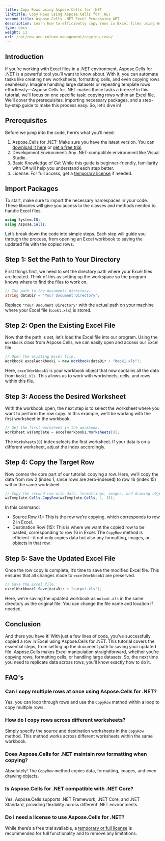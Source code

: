 ```yaml
---
title: Copy Rows using Aspose.Cells for .NET
linktitle: Copy Rows using Aspose.Cells for .NET
second_title: Aspose.Cells .NET Excel Processing API
description: Learn how to efficiently copy rows in Excel files using Aspose.Cells for .NET. This step-by-step guide simplifies row copying for your data management needs.
type: docs
weight: 11
url: /net/row-and-column-management/copying-rows/
---
```

## Introduction
If you’re working with Excel files in a .NET environment, Aspose.Cells for .NET is a powerful tool you’ll want to know about. With it, you can automate tasks like creating new worksheets, formatting cells, and even copying rows seamlessly. Imagine handling large datasets or repeating template rows effortlessly—Aspose.Cells for .NET makes these tasks a breeze! In this tutorial, we’ll focus on one specific task: copying rows within an Excel file. We’ll cover the prerequisites, importing necessary packages, and a step-by-step guide to make this process easy. So, let’s dive in!
## Prerequisites
Before we jump into the code, here’s what you’ll need:
1. Aspose.Cells for .NET: Make sure you have the latest version. You can [download it here](https://releases.aspose.com/cells/net/) or [get a free trial](https://releases.aspose.com/).
2. Development Environment: Any .NET-compatible environment like Visual Studio.
3. Basic Knowledge of C#: While this guide is beginner-friendly, familiarity with C# will help you understand each step better.
4. License: For full access, get a [temporary license](https://purchase.aspose.com/temporary-license/) if needed.
## Import Packages
To start, make sure to import the necessary namespaces in your code. These libraries will give you access to the classes and methods needed to handle Excel files.
```csharp
using System.IO;
using Aspose.Cells;
```
Let’s break down the code into simple steps. Each step will guide you through the process, from opening an Excel workbook to saving the updated file with the copied rows.
## Step 1: Set the Path to Your Directory
First things first, we need to set the directory path where your Excel files are located. Think of this as setting up the workspace so the program knows where to find the files to work on.
```csharp
// The path to the documents directory.
string dataDir = "Your Document Directory";
```
Replace `"Your Document Directory"` with the actual path on your machine where your Excel file (`book1.xls`) is stored.
## Step 2: Open the Existing Excel File
Now that the path is set, let’s load the Excel file into our program. Using the `Workbook` class from Aspose.Cells, we can easily open and access our Excel file.
```csharp
// Open the existing Excel file.
Workbook excelWorkbook1 = new Workbook(dataDir + "book1.xls");
```
Here, `excelWorkbook1` is your workbook object that now contains all the data from `book1.xls`. This allows us to work with worksheets, cells, and rows within this file.
## Step 3: Access the Desired Worksheet
With the workbook open, the next step is to select the worksheet where you want to perform the row copy. In this example, we’ll be working with the first worksheet in the workbook.
```csharp
// Get the first worksheet in the workbook.
Worksheet wsTemplate = excelWorkbook1.Worksheets[0];
```
The `Worksheets[0]` index selects the first worksheet. If your data is on a different worksheet, adjust the index accordingly.
## Step 4: Copy the Target Row
Now comes the core part of our tutorial: copying a row. Here, we’ll copy the data from row 2 (index 1, since rows are zero-indexed) to row 16 (index 15) within the same worksheet.
```csharp
// Copy the second row with data, formattings, images, and drawing objects to the 16th row.
wsTemplate.Cells.CopyRow(wsTemplate.Cells, 1, 15);
```
In this command:
- Source Row (1): This is the row we’re copying, which corresponds to row 2 in Excel.
- Destination Row (15): This is where we want the copied row to be pasted, corresponding to row 16 in Excel.
The `CopyRow` method is efficient—it not only copies data but also any formatting, images, or objects in that row.
## Step 5: Save the Updated Excel File
Once the row copy is complete, it’s time to save the modified Excel file. This ensures that all changes made to `excelWorkbook1` are preserved.
```csharp
// Save the Excel file.
excelWorkbook1.Save(dataDir + "output.xls");
```
Here, we’re saving the updated workbook as `output.xls` in the same directory as the original file. You can change the file name and location if needed.
## Conclusion
And there you have it! With just a few lines of code, you’ve successfully copied a row in Excel using Aspose.Cells for .NET. This tutorial covers the essential steps, from setting up the document path to saving your updated file. Aspose.Cells makes Excel manipulation straightforward, whether you’re copying rows, formatting cells, or handling large datasets. So, the next time you need to replicate data across rows, you’ll know exactly how to do it.
## FAQ's
### Can I copy multiple rows at once using Aspose.Cells for .NET?  
Yes, you can loop through rows and use the `CopyRow` method within a loop to copy multiple rows.
### How do I copy rows across different worksheets?  
Simply specify the source and destination worksheets in the `CopyRow` method. This method works across different worksheets within the same workbook.
### Does Aspose.Cells for .NET maintain row formatting when copying?  
Absolutely! The `CopyRow` method copies data, formatting, images, and even drawing objects.
### Is Aspose.Cells for .NET compatible with .NET Core?  
Yes, Aspose.Cells supports .NET Framework, .NET Core, and .NET Standard, providing flexibility across different .NET environments.
### Do I need a license to use Aspose.Cells for .NET?  
While there’s a free trial available, a [temporary or full license](https://purchase.aspose.com/buy) is recommended for full functionality and to remove any limitations.